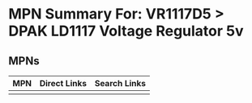



# MPN Summary For: VR1117D5 > DPAK LD1117 Voltage Regulator 5v

## MPNs
  

|MPN|Direct Links|Search Links|
| :--- | :--- | :--- |
||||
